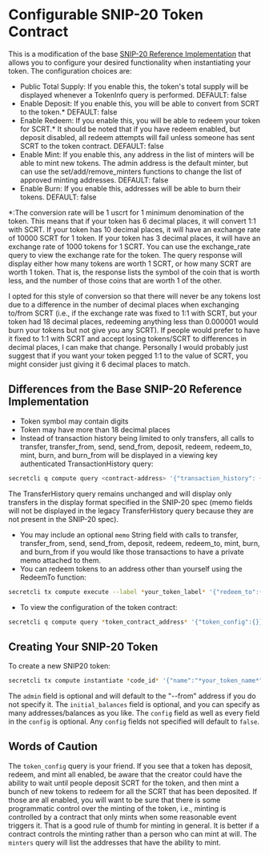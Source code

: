 # Configurable SNIP-20 Token Contract
This is a modification of the base [SNIP-20 Reference Implementation](https://github.com/enigmampc/snip20-reference-impl) that allows you to configure your desired functionality when instantiating your token.  The configuration choices are:
* Public Total Supply:  If you enable this, the token's total supply will be displayed whenever a TokenInfo query is performed.  DEFAULT: false
* Enable Deposit: If you enable this, you will be able to convert from SCRT to the token.*  DEFAULT: false
* Enable Redeem: If you enable this, you will be able to redeem your token for SCRT.*  It should be noted that if you have redeem enabled, but deposit disabled, all redeem attempts will fail unless someone has sent SCRT to the token contract.  DEFAULT: false
* Enable Mint: If you enable this, any address in the list of minters will be able to mint new tokens.  The admin address is the default minter, but can use the set/add/remove_minters functions to change the list of approved minting addresses.  DEFAULT: false
* Enable Burn: If you enable this, addresses will be able to burn their tokens.  DEFAULT: false


\*:The conversion rate will be 1 uscrt for 1 minimum denomination of the token.  This means that if your token has 6 decimal places, it will convert 1:1 with SCRT.  If your token has 10 decimal places, it will have an exchange rate of 10000 SCRT for 1 token.  If your token has 3 decimal places, it will have an exchange rate of 1000 tokens for 1 SCRT.  You can use the exchange_rate query to view the exchange rate for the token.  The query response will display either how many tokens are worth 1 SCRT, or how many SCRT are worth 1 token.  That is, the response lists the symbol of the coin that is worth less, and the number of those coins that are worth 1 of the other.

I opted for this style of conversion so that there will never be any tokens lost due to a difference in the number of decimal places when exchanging to/from SCRT (i.e., if the exchange rate was fixed to 1:1 with SCRT, but your token had 18 decimal places, redeeming anything less than 0.000001 would burn your tokens but not give you any SCRT).  If people would prefer to have it fixed to 1:1 with SCRT and accept losing tokens/SCRT to differences in decimal places, I can make that change.  Personally I would probably just suggest that if you want your token pegged 1:1 to the value of SCRT, you might consider just giving it 6 decimal places to match.

## Differences from the Base SNIP-20 Reference Implementation
* Token symbol may contain digits
* Token may have more than 18 decimal places
* Instead of transaction history being limited to only transfers, all calls to transfer, transfer_from, send, send_from, deposit, redeem, redeem_to, mint, burn, and burn_from will be displayed in a viewing key authenticated TransactionHistory query:
```sh
secretcli q compute query <contract-address> '{"transaction_history": {"address": "*your_address*", "key": "*your_viewing_key*", "page": optional_page_number, "page_size": number_of_transactions_to_return}}'
```
The TransferHistory query remains unchanged and will display only transfers in the display format specified in the SNIP-20 spec (memo fields will not be displayed in the legacy TransferHistory query because they are not present in the SNIP-20 spec).
* You may include an optional `memo` String field with calls to transfer, transfer_from, send, send_from, deposit, redeem, redeem_to, mint, burn, and burn_from if you would like those transactions to have a private memo attached to them.
* You can redeem tokens to an address other than yourself using the RedeemTo function:
```sh
secretcli tx compute execute --label *your_token_label* '{"redeem_to":{"recipient":"*address_to_receive_the_SCRT*","amount":"*amount_to_redeem_in_smallest_token_denomination*","memo":"*optional_memo_String*"}}' --from *your_alias_or_address* --gas 130000 -y
```
* To view the configuration of the token contract:
```sh
secretcli q compute query *token_contract_address* '{"token_config":{}}'
```

## Creating Your SNIP-20 Token
To create a new SNIP20 token:
```sh
secretcli tx compute instantiate *code_id* '{"name":"*your_token_name*","symbol":"*your_token_symbol*","admin":"*optional_admin_address_defaults_to_the_from_address*","decimals":*number_of_decimals*,"initial_balances":[{"address":"*address1*","amount":"*amount_for_address1*"}],"prng_seed":"*base64_encoded_string*","config":{"public_total_supply":*true_or_false*,"enable_deposit":*true_or_false*,"enable_redeem":*true_or_false*,"enable_mint":*true_or_false*,"enable_burn":*true_or_false*}}' --label *your_label* --from *your_alias_or_address* --gas 180000 -y
```
The `admin` field is optional and will default to the "--from" address if you do not specify it.  The `initial_balances` field is optional, and you can specify as many addresses/balances as you like.  The `config` field as well as every field in the `config` is optional.  Any `config` fields not specified will default to `false`.

## Words of Caution
The `token_config` query is your friend.  If you see that a token has deposit, redeem, and mint all enabled, be aware that the creator could have the ability to wait until people deposit SCRT for the token, and then mint a bunch of new tokens to redeem for all the SCRT that has been deposited.  If those are all enabled, you will want to be sure that there is some programmatic control over the minting of the token, i.e., minting is controlled by a contract that only mints when some reasonable event triggers it.  That is a good rule of thumb for minting in general.  It is better if a contract controls the minting rather than a person who can mint at will.  The `minters` query will list the addresses that have the ability to mint.